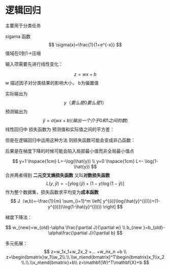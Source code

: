 # 逻辑回归



主要用于分类任务

sigama 函数
$$
\sigma(x)=\frac{1}{1+e^{-x}}
$$
值域在0到1->压缩

输入项需要先进行线性变化：


$$
z=wx+b
$$
w 描述因子对分类结果的影响大小， b为偏置值



实际输出为 
$$
y （要么是0要么是1）
$$
预测输出为
$$
\hat{y}=\sigma(wx+b)
(输出一个介于0和1之间的数)
$$
线性回归中 损失函数为 预测值和实际值之间的平方差：

但是在逻辑回归中运用这种方法 则损失函数可能会变成非凸函数：

后果是在梯度下降的时候可能会陷入局部最小值而非全局最小值点


$$
y=1 \hspace{1cm} L=-\log(\hat{y})
\\
y=0 \hspace{1cm} L=- \log(1-\hat{y})
$$
合并两者得到 **二元交叉熵损失函数** 又叫**对数损失函数**
$$
L(y,\hat{y})=-[y\log(\hat{y})+(1-y)\log(1-\hat{y})]
$$
作为整个数据集，损失函数求平均变为**成本函数**
$$
J（w,b)=-\frac{1}{m} \sum_{i=1}^m \left[ y^{(i)}\log(\hat{y}^{(i)})+(1-y^{(i)})\log(1-\hat{y}^{(i)}) \right]
$$


梯度下降法：


$$
w_{new}=w_{old}-\alpha \frac{\partial J}{\partial w}
\\
b_{new }=b_{old}-\alpha\frac{\partial J}{\partial b}
$$






多元拓展：
$$
z=w_1x_1+w_2x_2 +... +w_nx_n +b
\\
z=\begin{bmatrix}w_1\\w_2\\.\\.\\w_n\end{bmatrix}^T\begin{bmatrix}x_1\\x_2\\.\\.\\x_n\end{bmatrix}+b\\
z=\mathbf{W}^T\mathbf{X}+b
$$
